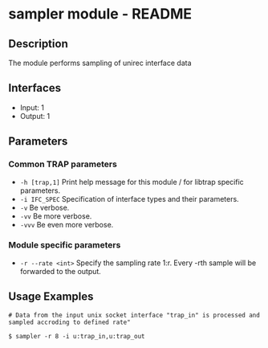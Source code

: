 # sampler module - README

## Description
The module performs sampling of unirec interface data

## Interfaces
- Input: 1
- Output: 1

## Parameters
### Common TRAP parameters
- `-h [trap,1]`      Print help message for this module / for libtrap specific parameters.
- `-i IFC_SPEC`      Specification of interface types and their parameters.
- `-v`               Be verbose.
- `-vv`              Be more verbose.
- `-vvv`             Be even more verbose.

### Module specific parameters
- `-r --rate <int>`  Specify the sampling rate 1:r. Every -rth sample will be forwarded to the output.


## Usage Examples
```
# Data from the input unix socket interface "trap_in" is processed and sampled accroding to defined rate"

$ sampler -r 8 -i u:trap_in,u:trap_out
```
